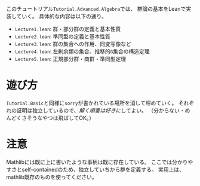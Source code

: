 このチュートリアル`Tutorial.Advanced.Algebra`では、
群論の基本をLeanで実装していく。
具体的な内容は以下の通り。

- `Lecture1.lean`: 群・部分群の定義と基本性質
- `Lecture2.lean`: 準同型の定義と基本性質
- `Lecture3.lean`: 群の集合への作用、同変写像など
- `Lecture4.lean`: 左剰余類の集合、推移的`G`集合の構造定理
- `Lecture5.lean`: 正規部分群・商群・準同型定理

# 遊び方
`Tutorial.Basic`と同様に`sorry`が書かれている場所を消して埋めていく。
それぞれの証明は独立しているので、*解く順番は好きに*してよい。
（分からない・めんどくさそうなやつは飛ばしてOK。）

# 注意
Mathlibには既に上に書いたような事柄は既に存在している。
ここでは分かりやすさとself-containedのため、独立していちから群を定義する。
実用上は、mathlib既存のものを使ってください。
